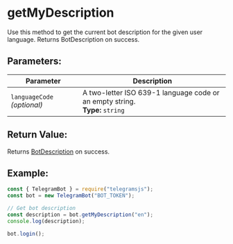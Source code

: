 # getMyDescription

Use this method to get the current bot description for the given user language. Returns BotDescription on success.

## Parameters:

| Parameter                   | Description                                                                       |
| --------------------------- | --------------------------------------------------------------------------------- |
| `languageCode` _(optional)_ | A two-letter ISO 639-1 language code or an empty string. <br />**Type:** `string` |

## Return Value:

Returns [BotDescription](https://core.telegram.org/bots/api#botdescription) on success.

## Example:

```javascript
const { TelegramBot } = require("telegramsjs");
const bot = new TelegramBot("BOT_TOKEN");

// Get bot description
const description = bot.getMyDescription("en");
console.log(description);

bot.login();
```
